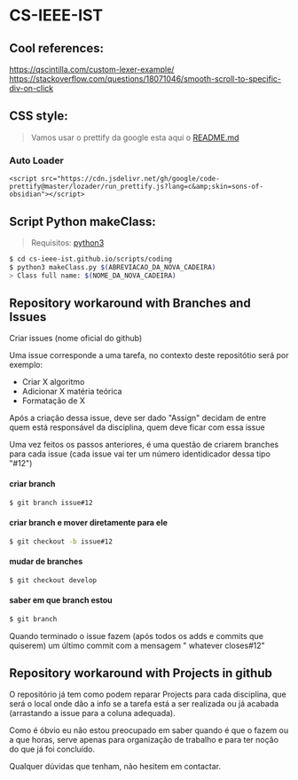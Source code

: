 # CS-IEEE-IST

## Cool references:

  https://qscintilla.com/custom-lexer-example/
  https://stackoverflow.com/questions/18071046/smooth-scroll-to-specific-div-on-click


## CSS style:

  > Vamos usar o prettify da google esta aqui o [README.md](https://github.com/google/code-prettify/blob/master/docs/getting_started.md)
  
  ### Auto Loader
  ``
    <script src="https://cdn.jsdelivr.net/gh/google/code-prettify@master/lozader/run_prettify.js?lang=c&amp;skin=sons-of-obsidian"></script>
  ``


## Script Python makeClass:

  >Requisitos: [python3](https://www.python.org/download/releases/3.0/)

  ```sh
  $ cd cs-ieee-ist.github.io/scripts/coding 
  $ python3 makeClass.py $(ABREVIACAO_DA_NOVA_CADEIRA)
  > Class full name: $(NOME_DA_NOVA_CADEIRA)
  ```
  
## Repository workaround with Branches and Issues


Criar issues (nome oficial do github)

Uma issue corresponde a uma tarefa, no contexto deste repositótio será por exemplo:

- Criar X algoritmo
- Adicionar X matéria teórica
- Formatação de X

Após a criação dessa issue, deve ser dado "Assign" decidam de entre quem está responsável da disciplina, quem deve ficar com essa issue

Uma vez feitos os passos anteriores, é uma questão de criarem branches para cada issue
(cada issue vai ter um número identidicador dessa tipo "#12")


#### criar branch
```sh
$ git branch issue#12
```
#### criar branch e mover diretamente para ele
```sh
$ git checkout -b issue#12
```
#### mudar de branches
```sh
$ git checkout develop
```
#### saber em que branch estou
```sh
$ git branch
```

Quando terminado o issue fazem (após todos os adds e commits que quiserem) um último commit com a mensagem " whatever closes#12"


## Repository workaround with Projects in github


O repositório já tem como podem reparar Projects para cada disciplina, que será o local onde dão a info se a tarefa está a ser realizada ou já acabada (arrastando a issue para a coluna adequada). 

Como é óbvio eu não estou preocupado em saber quando é que o fazem ou a que horas, serve apenas para organização de trabalho e para ter noção do que já foi concluído.

Qualquer dúvidas que tenham, não hesitem em contactar.
